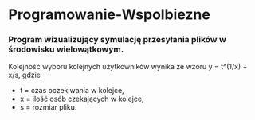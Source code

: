 ﻿# Programowanie-Wspolbiezne
### Program wizualizujący symulację przesyłania plików w środowisku wielowątkowym.
Kolejność wyboru kolejnych użytkowników wynika ze wzoru y = t^(1/x) + x/s, gdzie 
- t = czas oczekiwania w kolejce,
- x = ilość osób czekających w kolejce,
- s = rozmiar pliku.
